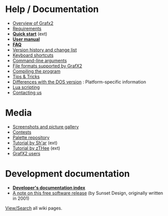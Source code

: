 # Help / Documentation #
  * [Overview of Grafx2](KeyFeatures.md)
  * [Requirements](Requirements.md)
  * **[Quick start](http://docs.google.com/View?id=dcbq959n_4dzgxwp83)** (ext)
  * **[User manual](UserManual.md)**
  * **[FAQ](FAQ.md)**
  * [Version history and change list](History.md)
  * [Keyboard shortcuts](KeyboardShortcuts.md)
  * [Command-line arguments](CommandLine.md)
  * [File formats supported by GrafX2](FileFormats.md)
  * [Compiling the program](Compiling.md)
  * [Tips & Tricks](TipsTricks.md)
  * [Differences with the DOS version](DifferencesWithDOSVersion.md) : Platform-specific information
  * [Lua scripting](BrushFactory.md)
  * [Contacting us](Contact.md)

# Media #

  * [Screenshots and picture gallery](gallery.md)
  * [Contests](Contests.md)
  * [Palette repository](PaletteRepository.md)
  * [Tutorial by Sh'ar](http://pixel.scene.org/tutorials/tutorial1.html) (ext)
  * [Tutorial by zTHee](http://gfxzone.planet-d.net/articles/gfx2_pixel_tutorial-article.html) (ext)
  * [GrafX2 users](Users.md)

# Development documentation #

  * **[Developer's documentation index](DevelopperDocumentation.md)**
  * [A note on this free software release](FreeSoftwareRelease.md) (by Sunset Design, originally written in 2001)


[View/Search](http://code.google.com/p/grafx2/w/list) all wiki pages.